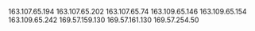 
163.107.65.194
163.107.65.202
163.107.65.74
163.109.65.146
163.109.65.154
163.109.65.242
169.57.159.130
169.57.161.130
169.57.254.50